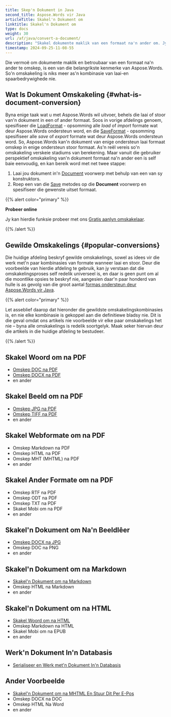 ```yaml
---
title: Skep'n Dokument in Java
second_title: Aspose.Words vir Java
articleTitle: Skakel'n Dokument om
linktitle: Skakel'n Dokument om
type: docs
weight: 30
url: /af/java/convert-a-document/
description: "Skakel dokumente maklik van een formaat na'n ander om. Jy kan werk met al die gewildste formate soos Microsoft Word formate soos DOCX of DOC, OpenDocument formate soos ODT of OTT, web formate soos HTML of XHTML, teks formate soos MarkDown of TXT, en ander met behulp van Java."
timestamp: 2024-09-25-11-08-55
---
```


Die vermoë om dokumente maklik en betroubaar van een formaat na'n ander te omskep, is een van die belangrikste kenmerke van Aspose.Words. So'n omskakeling is niks meer as'n kombinasie van laai-en spaarbedrywighede nie.

## Wat Is Dokument Omskakeling {#what-is-document-conversion}

Byna enige taak wat u met Aspose.Words wil uitvoer, behels die laai of stoor van'n dokument in een of ander formaat. Soos in vorige afdelings genoem, spesifiseer die [LoadFormat](https://reference.aspose.com/words/java/com.aspose.words/loadformat/) - opsomming alle *load* of *import* formate wat deur Aspose.Words ondersteun word, en die [SaveFormat](https://reference.aspose.com/words/java/com.aspose.words/saveformat/) - opsomming spesifiseer alle *save* of *export* formate wat deur Aspose.Words ondersteun word. So, Aspose.Words kan'n dokument van enige ondersteun laai formaat omskep in enige ondersteun stoor formaat. As'n reël vereis so'n omskakeling verskeie stadiums van berekening. Maar vanuit die gebruiker perspektief omskakeling van'n dokument formaat na'n ander een is self baie eenvoudig, en kan bereik word met net twee stappe:

1. Laai jou dokument in'n [Document](https://reference.aspose.com/words/java/com.aspose.words/document/) voorwerp met behulp van een van sy konstruktors.
1. Roep een van die [Save](https://reference.aspose.com/words/java/com.aspose.words/document/#save-java.lang.String-int) metodes op die **Document** voorwerp en spesifiseer die gewenste uitset formaat.

{{% alert color="primary" %}}

**Probeer online**

Jy kan hierdie funksie probeer met ons [Gratis aanlyn omskakelaar](https://products.aspose.app/words/conversion).

{{% /alert %}}

## Gewilde Omskakelings {#popular-conversions}

Die huidige afdeling beskryf gewilde omskakelings, sowel as idees vir die werk met'n paar kombinasies van formate wanneer laai en stoor. Deur die voorbeelde van hierdie afdeling te gebruik, kan jy verstaan dat die omskakelingsproses self redelik universeel is, en daar is geen punt om al die moontlike opsies te beskryf nie, aangesien daar'n paar honderd van hulle is as gevolg van die groot aantal [formas ondersteun deur Aspose.Words vir Java](/words/java/supported-document-formats/).

{{% alert color="primary" %}}

Let asseblief daarop dat hieronder die gewildste omskakelingskombinasies is, en nie elke kombinasie is gekoppel aan die definitiewe bladsy nie. Dit is die geval omdat ons artikels nie voorbeelde vir elke paar omskakelings het nie – byna alle omskakelings is redelik soortgelyk. Maak seker hiervan deur die artikels in die huidige afdeling te bestudeer.

{{% /alert %}}

<div class="row">
	<div class="col-md-6">
		<h2>Skakel Woord om na PDF</h2>
			<ul>
				<li><a href="/words/java/convert-a-document-to-pdf/#converting-doc-or-docx-to-pdf">Omskep DOC na PDF</a></li>
				<li><a href="/words/java/convert-a-document-to-pdf/#converting-doc-or-docx-to-pdf">Omskep DOCX na PDF</a></li>
				<li>en ander</li>
			</ul>
		<h2>Skakel Beeld om na PDF</h2>
			<ul>
				<li><a href="/words/java/convert-a-document-to-pdf/#convert-an-image-to-pdf">Omskep JPG na PDF</a></li>
				<li><a href="/words/java/convert-a-document-to-pdf/#convert-an-image-to-pdf">Omskep TIFF na PDF</a></li>
				<li>en ander</li>
			</ul>
		<h2>Skakel Webformate om na PDF</h2>
			<ul>
				<li>Omskep Markdown na PDF</li>
				<li>Omskep HTML na PDF</li>
				<li>Omskep MHT (MHTML) na PDF</li>
				<li>en ander</li>
			</ul>
		<h2>Skakel Ander Formate om na PDF</h2>
			<ul>
				<li>Omskep RTF na PDF</li>
				<li>Omskep ODT na PDF</li>
				<li>Omskep TXT na PDF</li>
				<li>Skakel Mobi om na PDF</li>
				<li>en ander</li>
			</ul>
	</div>
	<div class="col-md-6">
		<h2>Skakel'n Dokument om Na'n Beeldlêer</h2>
			<ul>
				<li><a href="/words/java/convert-a-document-to-an-image/">Omskep DOCX na JPG</a></li>
				<li>Omskep DOC na PNG</li>
				<li>en ander</li>
			</ul>
		<h2>Skakel'n Dokument om na Markdown</h2>
			<ul>
				<li><a href="/words/java/convert-a-document-to-markdown/">Skakel'n Dokument om na Markdown</a></li>
				<li>Omskep HTML na Markdown</li>
				<li>en ander</li>
			</ul>
		<h2>Skakel'n Dokument om na HTML</h2>
			<ul>
				<li><a href="/words/java/convert-a-document-to-html-mhtml-or-epub/#convert-a-document">Skakel Woord om na HTML</a></li>
				<li>Omskep Markdown na HTML</li>
				<li>Skakel Mobi om na EPUB</li>
				<li>en ander</li>
			</ul>
		<h2>Werk'n Dokument In'n Databasis</h2>
			<ul>
				<li><a href="/words/java/serialize-and-work-with-a-document-in-a-database/">Serialiseer en Werk met'n Dokument In'n Databasis</a></li>
			</ul>
		<h2>Ander Voorbeelde</h2>
			<ul>
				<li><a href="/words/java/convert-a-document-to-mhtml-and-send-it-by-email/">Skakel'n Dokument om na MHTML En Stuur Dit Per E-Pos</a></li>
				<li>Omskep DOCX na DOC</li>
				<li>Omskep HTML Na Word</li>
				<li>en ander</li>
			</ul>
	</div>
</div>
